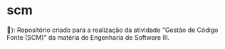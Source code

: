 # scm
📁}: Repositório criado para a realização da atividade "Gestão de Código Fonte (SCM)" da matéria de Engenharia de Software III.

